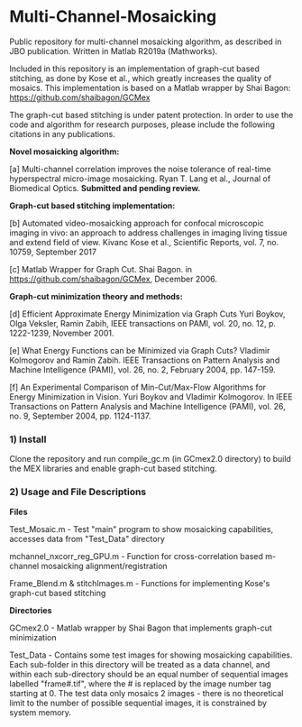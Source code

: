 # Multi-Channel-Mosaicking
Public repository for multi-channel mosaicking algorithm, as described in JBO publication.
Written in Matlab R2019a (Mathworks). 

Included in this repository is an implementation of graph-cut based stitching, as done by Kose et al., which greatly increases the quality of mosaics. This implementation is based on a Matlab wrapper by Shai Bagon:
https://github.com/shaibagon/GCMex

The graph-cut based stitching is under patent protection. In order to use the code and algorithm for research purposes, please include the following citations in any publications.

**Novel mosaicking algorithm:**

[a] Multi-channel correlation improves the noise tolerance of real-time hyperspectral micro-image mosaicking. Ryan T. Lang et al., Journal of Biomedical Optics. **Submitted and pending review.**

**Graph-cut based stitching implementation:**

[b] Automated video-mosaicking approach for confocal microscopic imaging in vivo: an approach to address challenges in imaging living tissue and extend field of view. Kivanc Kose et al., Scientific Reports, vol. 7, no. 10759, September 2017

[c] Matlab Wrapper for Graph Cut. Shai Bagon. in https://github.com/shaibagon/GCMex, December 2006.

**Graph-cut minimization theory and methods:**

[d] Efficient Approximate Energy Minimization via Graph Cuts Yuri Boykov, Olga Veksler, Ramin Zabih, IEEE transactions on PAMI, vol. 20, no. 12, p. 1222-1239, November 2001.

[e] What Energy Functions can be Minimized via Graph Cuts? Vladimir Kolmogorov and Ramin Zabih. IEEE Transactions on Pattern Analysis and Machine Intelligence (PAMI), vol. 26, no. 2, February 2004, pp. 147-159.

[f] An Experimental Comparison of Min-Cut/Max-Flow Algorithms for Energy Minimization in Vision. Yuri Boykov and Vladimir Kolmogorov. In IEEE Transactions on Pattern Analysis and Machine Intelligence (PAMI), vol. 26, no. 9, September 2004, pp. 1124-1137.


### 1) Install

Clone the repository and run compile_gc.m (in GCmex2.0 directory) to build the MEX libraries and enable graph-cut based stitching.

### 2) Usage and File Descriptions

**Files**

Test_Mosaic.m - Test "main" program to show mosaicking capabilities, accesses data from "Test_Data" directory

mchannel_nxcorr_reg_GPU.m - Function for cross-correlation based m-channel mosaicking alignment/registration

Frame_Blend.m & stitchImages.m - Functions for implementing Kose's graph-cut based stitching

**Directories**

GCmex2.0 - Matlab wrapper by Shai Bagon that implements graph-cut minimization

Test_Data - Contains some test images for showing mosaicking capabilities. Each sub-folder in this directory will be treated as a data channel, and within each sub-directory should be an equal number of sequential images labelled "frame#.tif", where the # is replaced by the image number tag starting at 0. The test data only mosaics 2 images - there is no theoretical limit to the number of possible sequential images, it is constrained by system memory.
